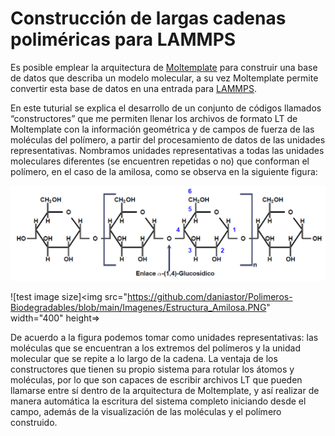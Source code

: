# Construcción de largas cadenas poliméricas para LAMMPS
Es posible emplear la arquitectura de [Moltemplate](https://www.moltemplate.org/) para construir una base de datos que describa un modelo molecular, a su vez Moltemplate permite convertir esta base de datos en una entrada para [LAMMPS](https://lammps.sandia.gov/).

En este tuturial se explica el desarrollo de un conjunto de códigos llamados “constructores” que me permiten llenar los archivos de formato LT de Moltemplate con la información geométrica y de campos de fuerza de las moléculas del polímero, a partir del procesamiento de datos de las unidades representativas. Nombramos unidades representativas a todas las unidades moleculares diferentes (se encuentren repetidas o no) que conforman el polímero, en el caso de la amilosa, como se observa en la siguiente figura:

![Estructura química de la amilosa](https://github.com/daniastor/Polimeros-Biodegradables/blob/main/Imagenes/Estructura_Amilosa.PNG)

![test image size]<img src="https://github.com/daniastor/Polimeros-Biodegradables/blob/main/Imagenes/Estructura_Amilosa.PNG" width="400" height=>

De acuerdo a la figura podemos tomar como unidades representativas: las moléculas que se encuentran a los extremos del polímeros y la unidad molecular que se repite a lo largo de la cadena. La ventaja de los constructores que tienen su propio sistema para rotular los átomos y moléculas, por lo que son capaces de escribir archivos LT que pueden llamarse entre sí dentro de la arquitectura de Moltemplate, y así realizar de manera automática la escritura del sistema completo iniciando desde el campo, además de la visualización de las moléculas y el polímero construido.
